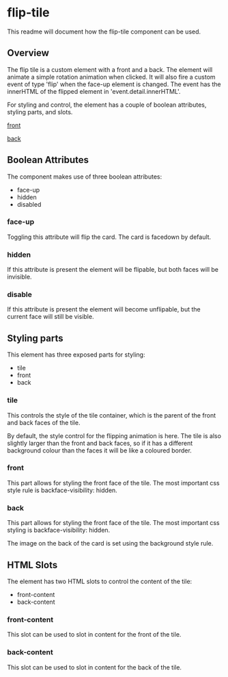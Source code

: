 # flip-tile

This readme will document how the flip-tile component can be used.

## Overview

The flip tile is a custom element with a front and a back. The element will
animate a simple rotation animation when clicked. It will also fire a 
custom event of type 'flip' when the face-up element is changed. The event
has the innerHTML of the flipped element in 'event.detail.innerHTML'.

For styling and control, the element has a couple of boolean attributes,
styling parts, and slots.

[front](.readme/front.png)

[back](.readme/back.png)

## Boolean Attributes

The component makes use of three boolean attributes:
- face-up
- hidden
- disabled

### face-up

Toggling this attribute will flip the card. The card is facedown by default.

### hidden

If this attribute is present the element will be flipable, but both faces
will be invisible.

### disable

If this attribute is present the element will become unflipable, but the
current face will still be visible.

## Styling parts

This element has three exposed parts for styling:
- tile
- front
- back

### tile

This controls the style of the tile container, which is the parent of the
front and back faces of the tile.

By default, the style control for the flipping animation is here. The tile
is also slightly larger than the front and back faces, so if it has a
different background colour than the faces it will be like a coloured border.

### front

This part allows for styling the front face of the tile. The most important
css style rule is backface-visibility: hidden.

### back

This part allows for styling the front face of the tile. The most important
css styling is backface-visibility: hidden.

The image on the back of the card is set using the background style rule.

## HTML Slots

The element has two HTML slots to control the content of the tile:
- front-content
- back-content

### front-content

This slot can be used to slot in content for the front of the tile.

### back-content

This slot can be used to slot in content for the back of the tile.  
